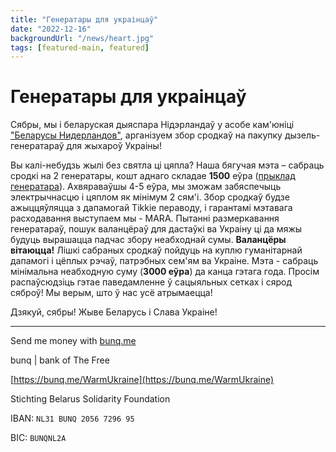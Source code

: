 ```yaml
---
title: "Генератары для украінцаў"
date: "2022-12-16"
backgroundUrl: "/news/heart.jpg"
tags: [featured-main, featured]
---
```


# Генератары для украінцаў

Сябры, мы і беларуская дыяспара Нідэрландаў у асобе кам'юніці ["Беларусы Нидерландов"](https://t.me/nlbychat), арганізуем
збор сродкаў на пакупку дызель-генератараў для жыхароў Украіны!

Вы калі-небудзь жылі без святла ці цяпла?
Наша бягучая мэта – сабраць сродкі на 2 генератары, кошт аднаго складае **1500** еўра ([прыклад генератара](https://www.nize-products.nl/nl/hyundai-diesel-generator-5kw-418cc.html)).
Ахвяраваўшы 4-5 еўра, мы зможам забяспечыць электрычнасцю і цяплом як мінімум 2 сям'і.
Збор сродкаў будзе ажыццяўляцца з дапамогай Tikkie пераводу, і гарантамі мэтавага расходавання выступаем мы - МАRА.
Пытанні размеркавання генератараў, пошук валанцёраў для дастаўкі ва Украіну ці да мяжы будуць вырашацца падчас збору неабходнай сумы. **Валанцёры вітаюцца!**
Лішкі сабраных сродкаў пойдуць на куплю гуманітарнай дапамогі і цёплых рэчаў, патрэбных сем'ям ва Украіне.
Мэта - сабраць мінімальна неабходную суму (**3000 еўра**) да канца гэтага года.
Просім распаўсюдзіць гэтае паведамленне ў сацыяльных сетках і сярод сяброў! Мы верым, што ў нас усё атрымаецца!

Дзякуй, сябры!
Жыве Беларусь і Слава Украіне!

---

Send me money with [bunq.me](https://bunq.me)

bunq | bank of The Free

[https://bunq.me/WarmUkraine](https://bunq.me/WarmUkraine)

Stichting Belarus Solidarity Foundation

IBAN: `NL31 BUNQ 2056 7296 95`

BIC: `BUNQNL2A`
